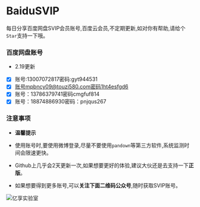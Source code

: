 # BaiduSVIP

每日分享百度网盘SVIP会员账号,百度云会员,不定期更新,如对你有帮助,请给个`Star`支持一下哦。

### 百度网盘账号 

- 2.19更新

- [x] 账号:13007072817密码:gyt944531
- [x] 账号mpbncy09@touzi580.com密码1ht4esfgd6
- [x] 账号：13786379741密码cmgfuf814
- [x] 账号：18874886930密码：pnjqus267

### 注意事项

- **温馨提示**

- 使用账号时,要使用微博登录,尽量不要使用`pandown`等第三方软件,系统监测时间会限速更快。

- Github上几乎会2天更新一次,如果想要更好的体验,建议大伙还是去支持一下**正版**。

- 如果想要得到更多账号,可以**关注下面二维码公众号**,随时获取SVIP账号。

![亿享实验室](https://ae01.alicdn.com/kf/H5082b6f3bdfc456bb7b5de0f9c104212L.png)
